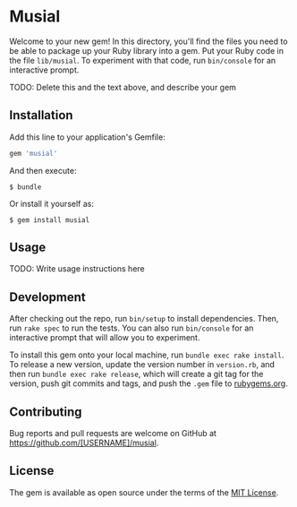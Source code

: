 # Musial

Welcome to your new gem! In this directory, you'll find the files you need to be able to package up your Ruby library into a gem. Put your Ruby code in the file `lib/musial`. To experiment with that code, run `bin/console` for an interactive prompt.

TODO: Delete this and the text above, and describe your gem

## Installation

Add this line to your application's Gemfile:

```ruby
gem 'musial'
```

And then execute:

    $ bundle

Or install it yourself as:

    $ gem install musial

## Usage

TODO: Write usage instructions here

## Development

After checking out the repo, run `bin/setup` to install dependencies. Then, run `rake spec` to run the tests. You can also run `bin/console` for an interactive prompt that will allow you to experiment.

To install this gem onto your local machine, run `bundle exec rake install`. To release a new version, update the version number in `version.rb`, and then run `bundle exec rake release`, which will create a git tag for the version, push git commits and tags, and push the `.gem` file to [rubygems.org](https://rubygems.org).

## Contributing

Bug reports and pull requests are welcome on GitHub at https://github.com/[USERNAME]/musial.


## License

The gem is available as open source under the terms of the [MIT License](http://opensource.org/licenses/MIT).

